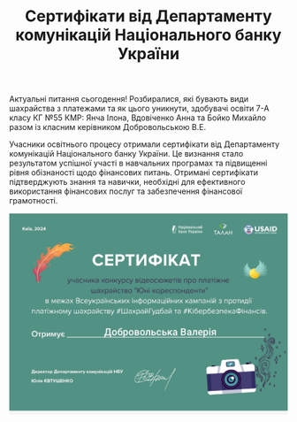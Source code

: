 ﻿---
title: Сертифікати від Департаменту комунікацій Національного банку України
---

Актуальні питання сьогодення! Розбиралися, які бувають види шахрайства з платежами та як цього уникнути, здобувачі освіти 7-А класу КГ №55 КМР: Янча Ілона, Вдовіченко Анна та Бойко Михайло разом із класним керівником Добровольською В.Е.

Учасники освітнього процесу отримали сертифікати від Департаменту комунікацій Національного банку України. Це визнання стало результатом успішної участі в навчальних програмах та підвищенні рівня обізнаності щодо фінансових питань. Отримані сертифікати підтверджують знання та навички, необхідні для ефективного використання фінансових послуг та забезпечення фінансової грамотності.

![](image.jpg)
